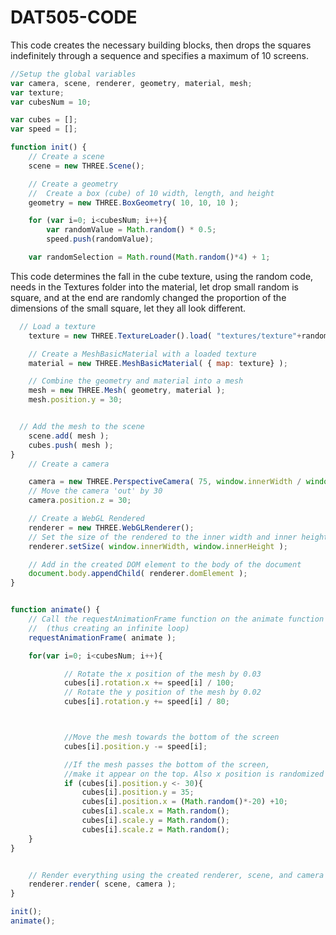 # DAT505-CODE
This code creates the necessary building blocks, then drops the squares indefinitely through a sequence and specifies a maximum of 10 screens.
```javascript
//Setup the global variables
var camera, scene, renderer, geometry, material, mesh;
var texture;
var cubesNum = 10;

var cubes = [];
var speed = [];

function init() {
	// Create a scene
	scene = new THREE.Scene();

	// Create a geometry
	// 	Create a box (cube) of 10 width, length, and height
	geometry = new THREE.BoxGeometry( 10, 10, 10 );

	for (var i=0; i<cubesNum; i++){
		var randomValue = Math.random() * 0.5;
		speed.push(randomValue);

	var randomSelection = Math.round(Math.random()*4) + 1;
```
This code determines the fall in the cube texture, using the random code, needs in the Textures folder into the material, let drop small random is square, and at the end are randomly changed the proportion of the dimensions of the small square, let they all look different.
```javascript
  // Load a texture
	texture = new THREE.TextureLoader().load( "textures/texture"+randomSelection+".jpg" );

	// Create a MeshBasicMaterial with a loaded texture
	material = new THREE.MeshBasicMaterial( { map: texture} );

	// Combine the geometry and material into a mesh
	mesh = new THREE.Mesh( geometry, material );
	mesh.position.y = 30;


  // Add the mesh to the scene
	scene.add( mesh );
	cubes.push( mesh );
}
	// Create a camera

	camera = new THREE.PerspectiveCamera( 75, window.innerWidth / window.innerHeight, 2, 1000 );
	// Move the camera 'out' by 30
	camera.position.z = 30;

	// Create a WebGL Rendered
	renderer = new THREE.WebGLRenderer();
	// Set the size of the rendered to the inner width and inner height of the window
	renderer.setSize( window.innerWidth, window.innerHeight );

	// Add in the created DOM element to the body of the document
	document.body.appendChild( renderer.domElement );
}


function animate() {
	// Call the requestAnimationFrame function on the animate function
	// 	(thus creating an infinite loop)
	requestAnimationFrame( animate );

	for(var i=0; i<cubesNum; i++){

			// Rotate the x position of the mesh by 0.03
			cubes[i].rotation.x += speed[i] / 100;
			// Rotate the y position of the mesh by 0.02
			cubes[i].rotation.y += speed[i] / 80;



			//Move the mesh towards the bottom of the screen
			cubes[i].position.y -= speed[i];

			//If the mesh passes the bottom of the screen,
			//make it appear on the top. Also x position is randomized
			if (cubes[i].position.y <- 30){
				cubes[i].position.y = 35;
				cubes[i].position.x = (Math.random()*-20) +10;
				cubes[i].scale.x = Math.random();
				cubes[i].scale.y = Math.random();
				cubes[i].scale.z = Math.random();
	}
}


	// Render everything using the created renderer, scene, and camera
	renderer.render( scene, camera );
}

init();
animate();
```

